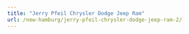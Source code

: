 ```yaml
---
title: "Jerry Pfeil Chrysler Dodge Jeep Ram"
url: /new-hamburg/jerry-pfeil-chrysler-dodge-jeep-ram-2/
---
```

